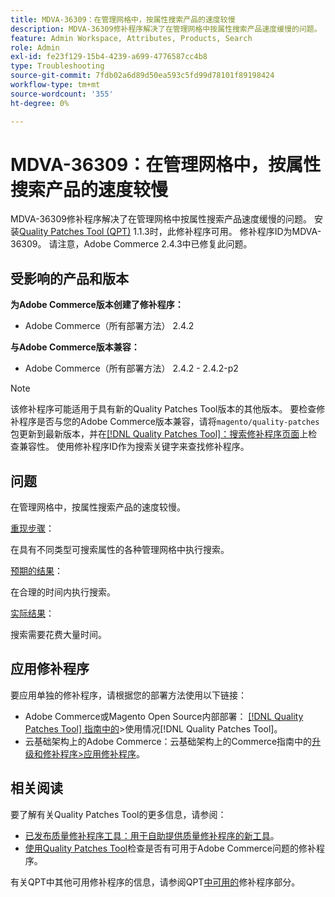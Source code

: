 ```yaml
---
title: MDVA-36309：在管理网格中，按属性搜索产品的速度较慢
description: MDVA-36309修补程序解决了在管理网格中按属性搜索产品速度缓慢的问题。 安装[Quality Patches Tool (QPT)](https://experienceleague.adobe.com/zh-hans/docs/commerce-operations/tools/quality-patches-tool/quality-patches-tool-to-self-serve-quality-patches) 1.1.3后，即可使用此修补程序。 修补程序ID为MDVA-36309。 请注意，Adobe Commerce 2.4.3中已修复此问题。
feature: Admin Workspace, Attributes, Products, Search
role: Admin
exl-id: fe23f129-15b4-4239-a699-4776587cc4b8
type: Troubleshooting
source-git-commit: 7fdb02a6d89d50ea593c5fd99d78101f89198424
workflow-type: tm+mt
source-wordcount: '355'
ht-degree: 0%

---
```


# MDVA-36309：在管理网格中，按属性搜索产品的速度较慢

MDVA-36309修补程序解决了在管理网格中按属性搜索产品速度缓慢的问题。 安装[Quality Patches Tool (QPT)](https://experienceleague.adobe.com/zh-hans/docs/commerce-operations/tools/quality-patches-tool/quality-patches-tool-to-self-serve-quality-patches) 1.1.3时，此修补程序可用。 修补程序ID为MDVA-36309。 请注意，Adobe Commerce 2.4.3中已修复此问题。

## 受影响的产品和版本

**为Adobe Commerce版本创建了修补程序：**

* Adobe Commerce（所有部署方法） 2.4.2

**与Adobe Commerce版本兼容：**

* Adobe Commerce（所有部署方法） 2.4.2 - 2.4.2-p2

>[!NOTE]
>
>该修补程序可能适用于具有新的Quality Patches Tool版本的其他版本。 要检查修补程序是否与您的Adobe Commerce版本兼容，请将`magento/quality-patches`包更新到最新版本，并在[[!DNL Quality Patches Tool]：搜索修补程序页面](https://experienceleague.adobe.com/zh-hans/docs/commerce-operations/tools/quality-patches-tool/quality-patches-tool-to-self-serve-quality-patches)上检查兼容性。 使用修补程序ID作为搜索关键字来查找修补程序。

## 问题

在管理网格中，按属性搜索产品的速度较慢。

<u>重现步骤</u>：

在具有不同类型可搜索属性的各种管理网格中执行搜索。

<u>预期的结果</u>：

在合理的时间内执行搜索。

<u>实际结果</u>：

搜索需要花费大量时间。

## 应用修补程序

要应用单独的修补程序，请根据您的部署方法使用以下链接：

* Adobe Commerce或Magento Open Source内部部署： [[!DNL Quality Patches Tool] 指南中的](/help/tools/quality-patches-tool/usage.md)>使用情况[!DNL Quality Patches Tool]。
* 云基础架构上的Adobe Commerce：云基础架构上的Commerce指南中的[升级和修补程序>应用修补程序](https://experienceleague.adobe.com/docs/commerce-cloud-service/user-guide/develop/upgrade/apply-patches.html?lang=zh-Hans)。

## 相关阅读

要了解有关Quality Patches Tool的更多信息，请参阅：

* [已发布质量修补程序工具：用于自助提供质量修补程序的新工具](https://experienceleague.adobe.com/zh-hans/docs/commerce-operations/tools/quality-patches-tool/quality-patches-tool-to-self-serve-quality-patches)。
* [使用Quality Patches Tool](/help/tools/quality-patches-tool/patches-available-in-qpt/check-patch-for-magento-issue-with-magento-quality-patches.md)检查是否有可用于Adobe Commerce问题的修补程序。

有关QPT中其他可用修补程序的信息，请参阅QPT[中可用的](https://support.magento.com/hc/en-us/sections/360010506631-Patches-available-in-MQP-tool-)修补程序部分。
